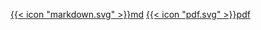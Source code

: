 [{{< icon "markdown.svg" >}}md](../files/resume.md)&nbsp;[{{< icon "pdf.svg" >}}pdf](../files/resume.pdf)
